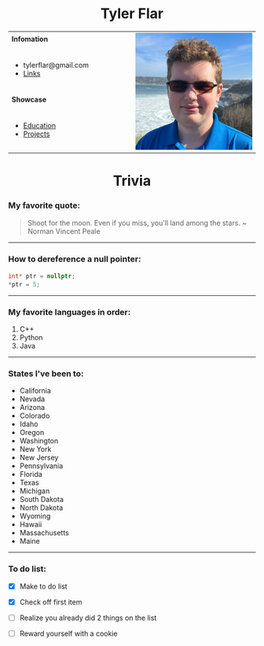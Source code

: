<h1 align="center">Tyler Flar</h1>
<table>
    <tbody>
        <tr>
            <td><b> Infomation </b></td>
            <td width="50%" rowspan="4">
                <img width="512" alt="Photo" src="./picture.jpeg"/>
            </td>
        </tr>
        <tr>
            <td>
                <ul>
                    <li>tylerflar@gmail.com</li>
                    <li><a href="/pages/links.md">Links</a></li>
                </ul>
            </td>
        </tr>
        <tr><td><b>Showcase</b></td></tr>
        <tr>
            <td width="50%">
                <ul>
                    <li><a href="/pages/education.md">Education</a></li>
                    <li><a href="/pages/projects.md">Projects</a></li>
                </ul>
            </td>
        </tr>
    </tbody>
</table>

<h1 align="center"> Trivia </h1>

<h3>My favorite quote:</h3>

> Shoot for the moon. Even if you miss, you'll land among the stars. ~ Norman Vincent Peale
---

<h3>How to dereference a null pointer:</h3>

```cpp
int* ptr = nullptr;
*ptr = 5;
```

---

<h3>My favorite languages in order:</h3>

1. C++
2. Python
3. Java

---

<h3>States I've been to:</h3>

* California
* Nevada
* Arizona
* Colorado
* Idaho
* Oregon
* Washington
* New York
* New Jersey
* Pennsylvania
* Florida
* Texas
* Michigan
* South Dakota
* North Dakota
* Wyoming
* Hawaii
* Massachusetts
* Maine

---

<h3>To do list:</h3>

- [x] Make to do list
- [x] Check off first item
- [ ] Realize you already did 2 things on the list
- [ ] Reward yourself with a cookie



